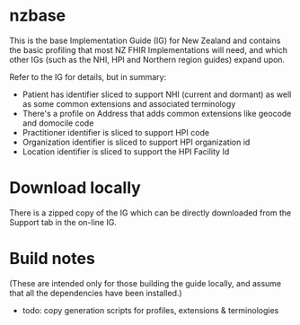 # nzbase

This is the base Implementation Guide (IG) for New Zealand and contains the basic profiling that most NZ FHIR Implementations will need, and which other IGs (such as the NHI, HPI and Northern region guides) expand upon.

Refer to the IG for details, but in summary:

* Patient has identifier sliced to support NHI (current and dormant) as well as some common extensions and associated terminology
* There's a profile on Address that adds common extensions like geocode and domocile code
* Practitioner identifier is sliced to support HPI code
* Organization identifier is sliced to support HPI organization id
* Location identifier is sliced to support the HPI Facility Id

# Download locally

There is a zipped copy of the IG which can be directly downloaded from the Support tab in the on-line IG.

# Build notes

(These are intended only for those building the guide locally, and assume that all the dependencies have been installed.)

* todo: copy generation scripts for profiles, extensions & terminologies 
